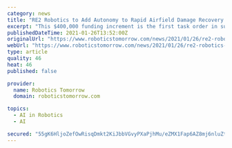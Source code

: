 ```yaml
---
category: news
title: "RE2 Robotics to Add Autonomy to Rapid Airfield Damage Recovery Robotic System"
excerpt: "This $400,000 funding increment is the first task order in support of Explosive Ordnance Disposal (EOD) and the Research, Develop, Test, and Evaluation of unmanned systems for the Air Force Civil Engineer Center (AFCEC)."
publishedDateTime: 2021-01-26T13:52:00Z
originalUrl: "https://www.roboticstomorrow.com/news/2021/01/26/re2-robotics-to-add-autonomy-to-rapid-airfield-damage-recovery-robotic-system/16148/"
webUrl: "https://www.roboticstomorrow.com/news/2021/01/26/re2-robotics-to-add-autonomy-to-rapid-airfield-damage-recovery-robotic-system/16148/"
type: article
quality: 46
heat: 46
published: false

provider:
  name: Robotics Tomorrow
  domain: roboticstomorrow.com

topics:
  - AI in Robotics
  - AI

secured: "55gK6HljoZefOwRisqDmkt2KiJbbVGvyPXaPjhMu/eZMX1Fap6AZ8mj6nluZt3PJcJs7/iLERqO/nCExaxLncNhpwcNcsgaSpJw3JThHyWnqmhUc4dmldjcIg5bjYzdKdiUujtuvXqfzbx20lD3tnS2Y3FZGBUysPNqDO3752EhOKMCDYESpCdfyE8HlWLhHrAoFikdajYmy6YZMIGApQG9tZwDS8cRKSpCuzMiel08IV7cySZIGToGuCrvNH+dEqOBHwF2dbCIOVT9ki/sYj0gxcO1p30cLFPfq8kimIDUFj59CeHR8wHp4T+AXFC55iy0+Ioiaxg4V/iRcMj5n3CvLj+opyAmcJCwWDddje/8=;BgokwTdIfZVBi77BGkseyQ=="
---
```


